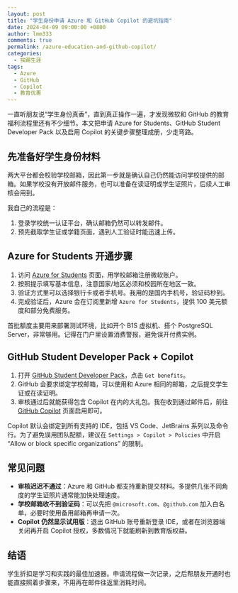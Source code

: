 ```yaml
---
layout: post
title: "学生身份申请 Azure 和 GitHub Copilot 的避坑指南"
date: 2024-04-09 09:00:00 +0800
author: lmm333
comments: true
permalink: /azure-education-and-github-copilot/
categories:
  - 挨踢生涯
tags:
  - Azure
  - GitHub
  - Copilot
  - 教育优惠
---
```


一直听朋友说“学生身份真香”，直到真正操作一遍，才发现微软和 GitHub 的教育福利流程里还有不少细节。本文把申请 Azure for Students、GitHub Student Developer Pack 以及启用 Copilot 的关键步骤整理成册，少走弯路。

<!--more-->

## 先准备好学生身份材料

两大平台都会校验学校邮箱，因此第一步就是确认自己仍然能访问学校提供的邮箱。如果学校没有开放邮件服务，也可以准备在读证明或学生证照片，后续人工审核会用到。

我自己的流程是：

1. 登录学校统一认证平台，确认邮箱仍然可以转发邮件。
2. 预先截取学生证或学籍页面，遇到人工验证时能迅速上传。

## Azure for Students 开通步骤

1. 访问 [Azure for Students](https://azure.microsoft.com/zh-cn/free/students/) 页面，用学校邮箱注册微软账户。
2. 按照提示填写基本信息，注意国家/地区必须和校园所在地区一致。
3. 验证方式里可以选择银行卡或者手机号。我用的是国内手机号，验证码秒到。
4. 完成验证后，Azure 会在订阅里新增 `Azure for Students`，提供 100 美元额度和部分免费服务。

首批额度主要用来部署测试环境，比如开个 B1S 虚拟机、搭个 PostgreSQL Server，非常够用。记得在门户里设置消费警报，避免误开付费实例。

## GitHub Student Developer Pack + Copilot

1. 打开 [GitHub Student Developer Pack](https://education.github.com/pack)，点击 `Get benefits`。
2. GitHub 会要求绑定学校邮箱，可以使用和 Azure 相同的邮箱，之后提交学生证或在读证明。
3. 审核通过后就能获得包含 Copilot 在内的大礼包。我在收到通过邮件后，前往 [GitHub Copilot](https://github.com/features/copilot) 页面启用即可。

Copilot 默认会绑定到所有支持的 IDE，包括 VS Code、JetBrains 系列以及命令行。为了避免误用团队配额，建议在 `Settings > Copilot > Policies` 中开启 “Allow or block specific organizations” 的限制。

## 常见问题

- **审核迟迟不通过**：Azure 和 GitHub 都支持重新提交材料。多提供几张不同角度的学生证照片通常能加快处理速度。
- **学校邮箱收不到验证码**：可以先把 `@microsoft.com`、`@github.com` 加入白名单，必要时使用备用邮箱再申请一次。
- **Copilot 仍然显示试用版**：退出 GitHub 账号重新登录 IDE，或者在浏览器端关闭再开启 Copilot 授权，多数情况下就能刷新到教育版权益。

## 结语

学生折扣是学习和实践的最佳加速器。申请流程做一次记录，之后帮朋友开通时也能直接照着步骤来，不用再在邮件往返里消耗时间。
